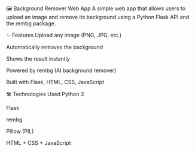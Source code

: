🖼️ Background Remover Web App
A simple web app that allows users to upload an image and remove its background using a Python Flask API and the rembg package.

✨ Features
Upload any image (PNG, JPG, etc.)

Automatically removes the background

Shows the result instantly

Powered by rembg (AI background remover)

Built with Flask, HTML, CSS, JavaScript

🛠️ Technologies Used
Python 3

Flask

rembg

Pillow (PIL)

HTML + CSS + JavaScript

